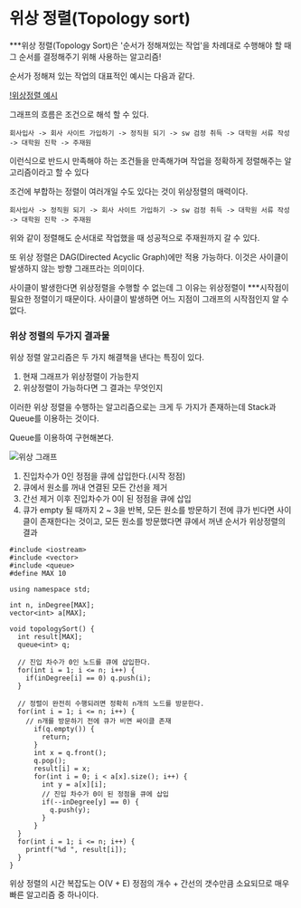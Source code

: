 # 위상 정렬(Topology sort)

\*\*\*위상 정렬(Topology Sort)은 '순서가 정해져있는 작업'을 차례대로 수행해야 할 때 그 순서를 결정해주기 위해 사용하는 알고리즘!

순서가 정해져 있는 작업의 대표적인 예시는 다음과 같다.

[!위상정렬 예시](./img/topology1.png)

그래프의 흐름은 조건으로 해석 할 수 있다.

```
회사입사 -> 회사 사이트 가입하기 -> 정직원 되기 -> sw 검정 취득 -> 대학원 서류 작성 -> 대학원 진학 -> 주재원
```

이런식으로 반드시 만족해야 하는 조건들을 만족해가며 작업을 정확하게 정렬해주는 알고리즘이라고 할 수 있다

조건에 부합하는 정렬이 여러개일 수도 있다는 것이 위상정렬의 매력이다.

```
회사입사 -> 정직원 되기 -> 회사 사이트 가입하기 -> sw 검정 취득 -> 대학원 서류 작성 -> 대학원 진학 -> 주재원
```

위와 같이 정렬해도 순서대로 작업했을 때 성공적으로 주재원까지 갈 수 있다.

또 위상 정렬은 DAG(Directed Acyclic Graph)에만 적용 가능하다.
이것은 사이클이 발생하지 않는 방향 그래프라는 의미이다.

사이클이 발생한다면 위상정렬을 수행할 수 없는데 그 이유는 위상정렬이
\*\*\*시작점이 필요한 정렬이기 때문이다. 사이클이 발생하면 어느 지점이 그래프의 시작점인지 알 수 없다.

### 위상 정렬의 두가지 결과물

위상 정렬 알고리즘은 두 가지 해결책을 낸다는 특징이 있다.

1. 현재 그래프가 위상정렬이 가능한지
2. 위상정렬이 가능하다면 그 결과는 무엇인지

이러한 위상 정렬을 수행하는 알고리즘으로는 크게 두 가지가 존재하는데
Stack과 Queue를 이용하는 것이다.

Queue를 이용하여 구현해본다.

![위상 그래프](/img/topology2.png)

1. 진입차수가 0인 정점을 큐에 삽입한다.(시작 정점)
2. 큐에서 원소를 꺼내 연결된 모든 간선을 제거
3. 간선 제거 이후 진입차수가 0이 된 정점을 큐에 삽입
4. 큐가 empty 될 때까지 2 ~ 3을 반복, 모든 원소를 방문하기 전에 큐가 빈다면 사이클이 존재한다는 것이고, 모든 원소를 방문했다면 큐에서 꺼낸 순서가 위상정렬의 결과

```
#include <iostream>
#include <vector>
#include <queue>
#define MAX 10

using namespace std;

int n, inDegree[MAX];
vector<int> a[MAX];

void topologySort() {
  int result[MAX];
  queue<int> q;

  // 진입 차수가 0인 노드를 큐에 삽입한다.
  for(int i = 1; i <= n; i++) {
    if(inDegree[i] == 0) q.push(i);
  }

  // 정렬이 완전히 수행되려면 정확히 n개의 노드를 방문한다.
  for(int i = 1; i <= n; i++) {
    // n개를 방문하기 전에 큐가 비면 싸이클 존재
      if(q.empty()) {
        return;
      }
      int x = q.front();
      q.pop();
      result[i] = x;
      for(int i = 0; i < a[x].size(); i++) {
        int y = a[x][i];
        // 진입 차수가 0이 된 정점을 큐에 삽입
        if(--inDegree[y] == 0) {
          q.push(y);
        }
      }
  }
  for(int i = 1; i <= n; i++) {
    printf("%d ", result[i]);
  }
}

```

위상 정렬의 시간 복잡도는 O(V + E) 정점의 개수 + 간선의 갯수만큼 소요되므로 매우 빠른 알고리즘 중 하나이다.
